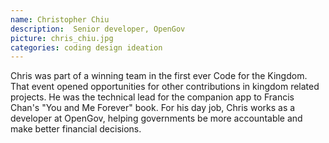 ```yaml
---
name: Christopher Chiu
description:  Senior developer, OpenGov
picture: chris_chiu.jpg 
categories: coding design ideation 
---
```



<p>
Chris was part of a winning team in the first ever Code for the Kingdom. That event opened opportunities for other contributions in kingdom related projects. He was the technical lead for the companion app to Francis Chan's "You and Me Forever" book. For his day job, Chris works as a developer at OpenGov, helping governments be more accountable and make better financial decisions.
</p>